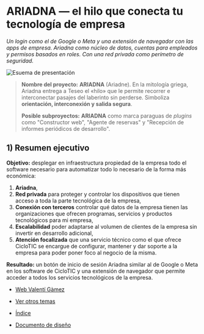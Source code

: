 # ARIADNA — el hilo que conecta tu tecnología de empresa

*Un login como el de Google o Meta y una extensión de navegador con las apps de empresa. Ariadna como núcleo de datos, cuentas para empleados y permisos basados en roles. Con una red privada como perímetro de seguridad.*

![Esuema de presentación](/_media/presentacion-esquema.png)

> **Nombre del proyecto:** **ARIADNA** (Ariadne). En la mitología griega, Ariadna entrega a Teseo el «hilo» que le permite recorrer e interconectar pasajes del laberinto sin perderse. Simboliza **orientación, interconexión y salida segura**.
> 
> **Posible subproyectos:** **ARIADNA** como marca paraguas de *plugins* como "Constructor web", "Agente de reservas" y "Recepción de informes periódicos de desarrollo".

## 1) Resumen ejecutivo
**Objetivo:** desplegar en infraestructura propiedad de la empresa todo el software necesario para automatizar todo lo necesario de la forma más económica:  
1) **Ariadna**,  
2) **Red privada** para proteger y controlar los dispositivos que tienen acceso a toda la parte tecnológica de la empresa,  
3) **Conexión con terceros** controlar qué datos de la empresa tienen las organizaciones que ofrecen programas, servicios y productos tecnológicos para mi empresa,
4) **Escalabilidad** poder adaptarse al volumen de clientes de la empresa sin invertir en desarrollo adicional,
5) **Atención focalizada** que una servicio técnico como el que ofrece CicloTIC se encargue de configurar, mantener y dar soporte a la empresa para poder poner foco al negocio de la misma. 

**Resultado:** un botón de inicio de sesión Ariadna similar al de Google o Meta en los software de CicloTIC y una extensión de navegador que permite acceder a todos los servicios tecnológicos de la empresa.

* [Web Valentí Gàmez](https://valentigamez.com)

* [Ver otros temas](/)

* [Índice](/ariadna/)

* [Documento de diseño](ariadna/documento_diseno_de_software)
